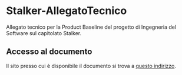 # Stalker-AllegatoTecnico
Allegato tecnico per la Product Baseline del progetto di Ingegneria del Software sul capitolato Stalker.

## Accesso al documento
Il sito presso cui è disponibile il documento si trova a [questo indirizzo](https://stalker-allegato-tecnico.readthedocs.io/).
